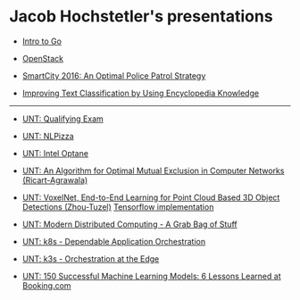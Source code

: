 Jacob Hochstetler's presentations
================================

* [Intro to Go](http://go-talks.appspot.com/github.com/jh125486/presentations/golang/intro.slide)

* [OpenStack](http://go-talks.appspot.com/github.com/jh125486/presentations/openstack/openstack.slide)

* [SmartCity 2016: An Optimal Police Patrol Strategy](http://go-talks.appspot.com/github.com/jh125486/presentations/conferences/smartcity_2016/optimal_police_patrol_strategy.slide)

* [Improving Text Classification by Using Encyclopedia Knowledge](http://go-talks.appspot.com/github.com/jh125486/presentations/UNT/CSCE5200.slide)

***

* [UNT: Qualifying Exam](http://go-talks.appspot.com/github.com/jh125486/presentations/UNT/QualifyingExam.slide)

* [UNT: NLPizza](http://go-talks.appspot.com/github.com/jh125486/presentations/UNT/NLPizza.slide)

* [UNT: Intel Optane](http://go-talks.appspot.com/github.com/jh125486/presentations/UNT/optane/optane.slide)

* [UNT: An Algorithm for Optimal Mutual Exclusion in Computer Networks (Ricart-Agrawala)](http://go-talks.appspot.com/github.com/jh125486/presentations/UNT/ricart.slide)

* [UNT: VoxelNet, End-to-End Learning for Point Cloud Based 3D Object Detections (Zhou-Tuzel)](http://go-talks.appspot.com/github.com/jh125486/presentations/UNT/VoxelNet.slide)
[Tensorflow implementation](https://github.com/jeasinema/VoxelNet-tensorflow)

* [UNT: Modern Distributed Computing - A Grab Bag of Stuff](http://go-talks.appspot.com/github.com/jh125486/presentations/UNT/CSCE6640.slide)

* [UNT: k8s - Dependable Application Orchestration
](http://go-talks.appspot.com/github.com/jh125486/presentations/UNT/k8s.slide)

* [UNT: k3s - Orchestration at the Edge
](http://go-talks.appspot.com/github.com/jh125486/presentations/UNT/k3s.slide)

* [UNT: 150 Successful Machine Learning Models: 6 Lessons Learned at Booking.com](http://go-talks.appspot.com/github.com/jh125486/presentations/UNT/Booking.slide)
